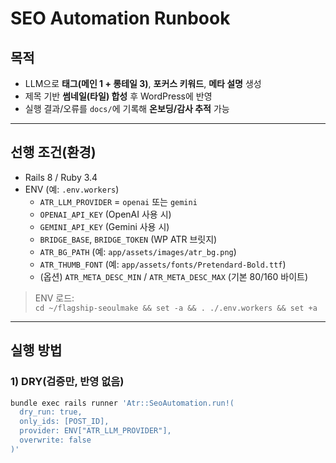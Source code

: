 # SEO Automation Runbook

## 목적
- LLM으로 **태그(메인 1 + 롱테일 3)**, **포커스 키워드**, **메타 설명** 생성
- 제목 기반 **썸네일(타일) 합성** 후 WordPress에 반영
- 실행 결과/오류를 `docs/`에 기록해 **온보딩/감사 추적** 가능

---

## 선행 조건(환경)
- Rails 8 / Ruby 3.4
- ENV (예: `.env.workers`)
  - `ATR_LLM_PROVIDER` = `openai` 또는 `gemini`
  - `OPENAI_API_KEY` (OpenAI 사용 시)
  - `GEMINI_API_KEY` (Gemini 사용 시)
  - `BRIDGE_BASE`, `BRIDGE_TOKEN` (WP ATR 브릿지)
  - `ATR_BG_PATH` (예: `app/assets/images/atr_bg.png`)
  - `ATR_THUMB_FONT` (예: `app/assets/fonts/Pretendard-Bold.ttf`)
  - (옵션) `ATR_META_DESC_MIN` / `ATR_META_DESC_MAX` (기본 80/160 바이트)

> ENV 로드:  
> `cd ~/flagship-seoulmake && set -a && . ./.env.workers && set +a`

---

## 실행 방법

### 1) DRY(검증만, 반영 없음)
```bash
bundle exec rails runner 'Atr::SeoAutomation.run!(
  dry_run: true,
  only_ids: [POST_ID],
  provider: ENV["ATR_LLM_PROVIDER"],
  overwrite: false
)'
